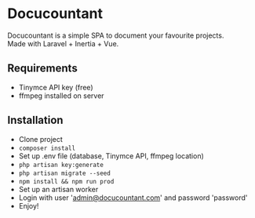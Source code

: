 # Docucountant

Docucountant is a simple SPA to document your favourite projects.  
Made with Laravel + Inertia + Vue.

## Requirements

- Tinymce API key (free)
- ffmpeg installed on server

## Installation

- Clone project
- `composer install`
- Set up .env file (database, Tinymce API, ffmpeg location)
- `php artisan key:generate`
- `php artisan migrate --seed`
- `npm install && npm run prod` 
- Set up an artisan worker  
- Login with user 'admin@docucountant.com' and password 'password'
- Enjoy!
